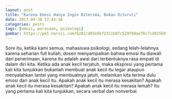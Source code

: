 ```yaml
---
layout: post
title: "Karena Emosi Hanya Ingin Diterima, Bukan Dituruti"
date: 2017-04-30 17:43:16
categories: posts
tags: [emosi, perasaan, psikologi]
gambar: https://pm1.narvii.com/6282/d03e5b72311b07c529f04ae78c7cd915b91332eb_hq.jpg
---
```


Sore itu, ketika kami semua, mahasiswa psikologi, sedang lelah-lelahnya karena seharian full kuliah, dosen menyampaikan bahwa emosi itu diawali dari penerimaan, karena itu adalah awal dari terbentuknya rasa empati di dalam diri kita. Ketika ada anak kecil terjatuh, maka ekspresi yang pertama kali kita tunjukkan bukanlah membuat anak kecil itu tegar ataupun menyalahkan lantai yang membuatnya jatuh, melainkan kita terima dulu emosi dari anak kecil itu. Apakah anak kecil itu merasa kesakitan? Apakah anak kecil itu merasa kesakitan? Apakah anak kecil itu merasa lemah? Itu yang pertama kali kita tunjukkan, secara verbal dan nonverbal.

